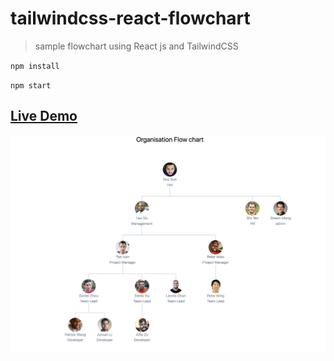 # tailwindcss-react-flowchart
> sample flowchart using React js and TailwindCSS

`npm install`

`npm start`

## [Live Demo](https://codesandbox.io/s/github/ravisankarchinnam/tailwindcss-react-flowchart)

<a href="https://codesandbox.io/s/github/ravisankarchinnam/tailwindcss-react-flowchart"><img src="tailwindcss-react-flowchart.png" alt="sample flowchart using React js and TailwindCSS" /></a>
